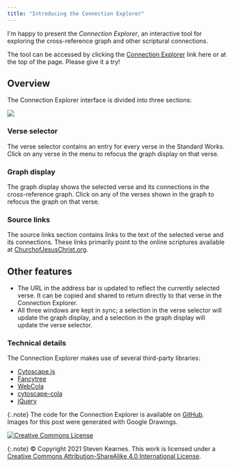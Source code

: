 ```yaml
---
title: "Introducing the Connection Explorer"
---
```


I'm happy to present the *Connection Explorer*, an interactive tool for
exploring the cross-reference graph and other scriptural connections.

The tool can be accessed by clicking the 
[Connection Explorer](https://graph.welding-links.org) link here
or at the top of the page. Please give it a try!

## Overview

The Connection Explorer interface is divided into three sections:

![](/assets/2021-03-17/connection_explorer.png)

### Verse selector

The verse selector contains an entry for every verse in the Standard
Works. Click on any verse in the menu to refocus the graph
display on that verse.

### Graph display

The graph display shows the selected verse and its connections
in the cross-reference graph. Click on any of the verses shown in
the graph to refocus the graph on that verse.

### Source links

The source links section contains links to the text of the selected
verse and its connections. These links primarily point to the
online scriptures available at 
[ChurchofJesusChrist.org](https://www.churchofjesuschrist.org/study/scriptures?lang=eng).

## Other features

* The URL in the address bar is updated to reflect the currently
  selected verse. It can be copied and shared to return directly
  to that verse in the Connection Explorer.
* All three windows are kept in sync; a selection in the verse
  selector will update the graph display, and a selection in the 
  graph display will update the verse selector.
  
### Technical details

The Connection Explorer makes use of several third-party libraries:

* [Cytoscape.js](https://js.cytoscape.org/)
* [Fancytree](https://github.com/mar10/fancytree/)
* [WebCola](https://github.com/tgdwyer/WebCola)
* [cytoscape-cola](https://github.com/cytoscape/cytoscape.js-cola)
* [jQuery](https://jquery.com/)
  
{:.note}
The code for the Connection Explorer is available on
[GitHub](https://github.com/skearnes/scripture-graph). Images for this post were
generated with Google Drawings.
  
[![Creative Commons License](https://i.creativecommons.org/l/by-sa/4.0/88x31.png)](http://creativecommons.org/licenses/by-sa/4.0/)

{:.note}
© Copyright 2021 Steven Kearnes. This work is licensed under a
[Creative Commons Attribution-ShareAlike 4.0 International License](http://creativecommons.org/licenses/by-sa/4.0/).

